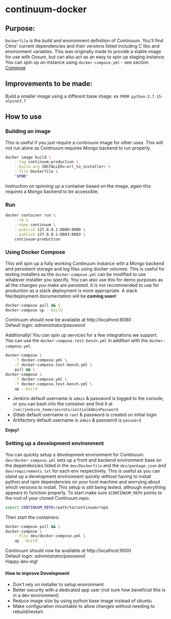 # continuum-docker

## Purpose:
`Dockerfile` is the build and environment definition of Continuum. You'll find Ctms' current dependencies and their versions listed including C libs and environment variables.
This was originally made to provide a stable image for use with Ossum, but can also act as an easy to spin up staging instance. You can spin up an instance using `docker-compose.yml` - see section [Compose](#using-dockercompose)

## Improvements to be made:
Build a smaller image using a different base image. ex `FROM python:2.7.15-alpine3.7`

## How to use
### Building an image
This is useful if you just require a continuum image for other uses. This will not run alone as Continuum requires Mongo backend to run properly.
```bash
docker image build \
    --tag continuum-production \
    --build-arg INSTALLER=<url_to_installer> \
    --file Dockerfile \
    "$PWD"
```
Instruction on spinning up a container based on the image, again this requires a Mongo backend to be accessible.
### Run
```bash
docker container run \
    --rm \
    --name continuum \
    --publish 127.0.0.1:8080:8080 \
    --publish 127.0.0.1:8083:8083 \
    continuum-production
```

### Using Docker Compose
This will spin up a fully working Continuum instance with a Mongo backend and persistent storage and log files using docker volumes.
This is useful for testing installers as the `docker-compose.yml` can be modified to use whatever installer you specify.
You can also use this for demo purposes as all the changes you make are persisted.
It is not recommended to use for production as a stack deployment is more appropriate. A stack file/deployment documentation will be **coming soon**!
```bash
docker-compose pull && \
docker-compose up --build
```
Continuum should now be available at http://localhost:8080  
Default login: _administrator/password_  

Additionally! You can spin up services for a few integrations we support.
You can use the `docker-compose.test-bench.yml` in addition with the `docker-compose.yml`.
```bash
docker-compose \
    -f docker-compose.yml \
    -f docker-compose.test-bench.yml \
    pull && \
docker-compose \
    -f docker-compose.yml \
    -f docker-compose.test-bench.yml \
    up --build
```
* Jenkins default username is `admin` & password is logged to the console, or you can bash into the container and find it at `/var/jenkins_home/secrets/initialAdminPassword`
* Gitlab default username is `root` & password is created on initial login
* Artifactory default username is `admin` & password is `password`

**Enjoy!**

### Setting up a development environment
You can quickly setup a development environment for Continuum. `dev/docker-compose.yml` sets up a front and backend environment base on the dependencies listed in the `dev/Dockerfile` and the `dev/package.json` and `dev/requirements.txt` for each env respectively.
This is useful as you can stand up a development environment quickly without having to install python and npm dependencies on your host machine and worrying about which versions to install.
This setup is still being tested, although everything appears to function properly.
To start make sure `$CONTINUUM_REPO` points to the root of your cloned Continuum repo.  
```bash
export CONTINUUM_REPO=/path/to/continuum/repo
```
Then start the containers.
```bash
docker-compose pull && \
docker-compose \
    --file dev/docker-compose.yml \
    up --build
```
Continuum should now be available at http://localhost:9000  
Default login: _administrator/password_  
Happy dev-ing!
#### How to improve Development
* Don't rely on installer to setup environment
* Better security with a dedicated app user (not sure how beneficial this 
 is in a dev environment)
* Reduce image size by using python base image instead of ubuntu
* Make configuration mountable to allow changes without needing 
to rebuild/restart.
